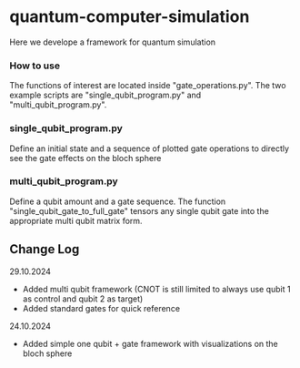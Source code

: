 # quantum-computer-simulation

Here we develope a framework for quantum simulation


### How to use
The functions of interest are located inside "gate_operations.py". The two example scripts are "single_qubit_program.py" and "multi_qubit_program.py". 

### single_qubit_program.py
Define an initial state and a sequence of plotted gate operations to directly see the gate effects on the bloch sphere

### multi_qubit_program.py
Define a qubit amount and a gate sequence. The function "single_qubit_gate_to_full_gate" tensors any single qubit gate into the appropriate multi qubit matrix form.

## Change Log
29.10.2024
+ Added multi qubit framework (CNOT is still limited to always use qubit 1 as control and qubit 2 as target)
+ Added standard gates for quick reference

24.10.2024
+ Added simple one qubit + gate framework with visualizations on the bloch sphere
